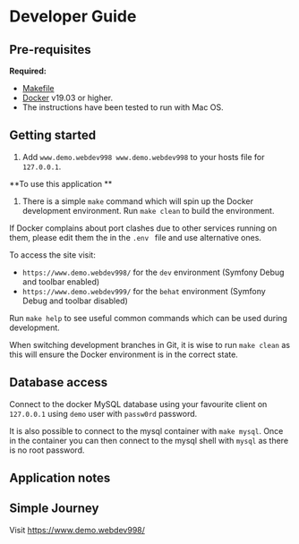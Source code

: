 # Developer Guide

## Pre-requisites

**Required:**

- [Makefile](https://en.wikipedia.org/wiki/Makefile)
- [Docker](https://www.docker.com) v19.03 or higher.
- The instructions have been tested to run with Mac OS.

## Getting started
1. Add `www.demo.webdev998 www.demo.webdev998` to your hosts file for `127.0.0.1`.

**To use this application **
1. There is a simple `make` command which will spin up the Docker development environment. Run `make clean` to build the environment.

If Docker complains about port clashes due to other services running on them, please edit them the in the `.env ` file
and use alternative ones.

To access the site visit:
- `https://www.demo.webdev998/` for the `dev` environment (Symfony Debug and toolbar enabled)
- `https://www.demo.webdev999/` for the `behat` environment (Symfony Debug and toolbar disabled)

Run `make help` to see useful common commands which can be used during development.

When switching development branches in Git, it is wise to run `make clean` as this will ensure the Docker environment is in the correct state.

## Database access

Connect to the docker MySQL database using your favourite client on `127.0.0.1` using `demo` user with `passw0rd` password.

It is also possible to connect to the mysql container with `make mysql`.  Once in the container you can then connect to the mysql shell with `mysql` as there is no root password. 

##  Application notes

##  Simple Journey

Visit https://www.demo.webdev998/

